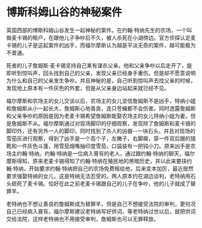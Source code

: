 # 博斯科姆山谷的神秘案件

英国西部的博斯科姆山谷发生一起神秘的案件。在约翰·特纳先生的农场，一个叫做麦卡锡的租户，在跟他儿子争吵后不久，被人杀死在小湖傍边。官方侦探认定麦卡锡的儿子是这起案件的凶手，而福尔摩斯认为越是平淡无奇的案件，越可能极为不普通。

死者的儿子詹姆斯·麦卡锡坚持自己某有谋杀父亲。他和父亲争吵以后走开了，旋即听到惊叫声，回头找到自己的父亲，发现父亲已经身手重伤。但是却不愿意说明为什么和自己的父亲发生争吵。并且神秘的是，自己听到惊叫声去找父亲的时候，发现地上原本有一件灰色的外套，但是从父亲身边站起来就已经不见。

福尔摩斯和农场主的女儿交谈以后，农场主的女儿坚信詹姆斯不是凶手，特纳小姐和詹姆斯从小一起长大，詹姆斯心地善良，连只苍蝇都不会伤害。同时透露詹姆斯和父亲争吵的原因是因为老麦卡锡希望詹姆斯能娶农场主的女儿特纳小姐为妻，但是詹姆斯不从。福尔摩斯通过对现场脚印的仔细观察，发现除了詹姆斯和麦卡锡的脚印外，还有另外一人的脚印，同时找到了杀人的凶器--一块石头。并且对现场的雪茄灰进行观察，得到了凶手是一个高个子，左撇子，右脚瘸，穿一件双后跟的猎靴和一件灰色斗篷，用雪茄烟嘴抽印度雪茄，口袋装有一把钝小刀。原来凶手是农场主约翰·特纳。约翰·特纳是一位病入膏肓的老人，通过跟约翰·特纳的聊天，福尔摩斯得知，原来老麦卡锡得知了约翰·特纳在殖民地的黑暗历史，并以此来要挟约翰·特纳，开始要求约翰·特纳把自己的农场免费租给他，后来变本加厉，最近居然要求强娶特纳的女儿，这是特纳无法忍受的。两人原本约在湖边谈判，老特纳用石头砸死了麦卡锡。恰好在此之前老麦卡锡跟自己的儿子在争吵，他的儿子就成了替罪羊。

老特纳也不想让善良的詹姆斯成为替罪羊，但是自己不想接受法院的审判，更何况自己已经病入膏肓。福尔摩斯建议老特纳写好供词，等老特纳过世以后，就把供词交给法院，这样老特纳也不用接受审判，詹姆斯也可以无罪释放。